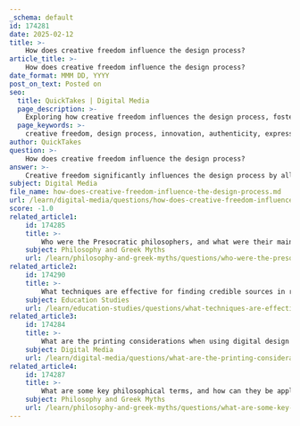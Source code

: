 ```yaml
---
_schema: default
id: 174281
date: 2025-02-12
title: >-
    How does creative freedom influence the design process?
article_title: >-
    How does creative freedom influence the design process?
date_format: MMM DD, YYYY
post_on_text: Posted on
seo:
  title: QuickTakes | Digital Media
  page_description: >-
    Exploring how creative freedom influences the design process, fostering innovation, authenticity, and a balance between freedom and structure.
  page_keywords: >-
    creative freedom, design process, innovation, authenticity, expression of creativity, dynamic processes, structure, constraints, self-perception, confidence, experimentation, design ideas
author: QuickTakes
question: >-
    How does creative freedom influence the design process?
answer: >-
    Creative freedom significantly influences the design process by allowing designers to explore their ideas without constraints, fostering innovation and authenticity. Here are several key aspects of how creative freedom impacts design:\n\n1. **Expression of Creativity**: Creative freedom enables designers to express their unique perspectives and ideas. This unrestricted environment encourages experimentation with various shapes, colors, and materials, pushing the boundaries of traditional design. Designers can bring their visions to life without the fear of limitations, which often leads to more innovative outcomes.\n\n2. **Dynamic and Authentic Processes**: When designers start with a sense of freedom, the design process remains dynamic and authentic. This initial phase of experimentation is crucial for generating fresh ideas and solutions. It allows designers to explore multiple avenues before refining their concepts, ensuring that the final product is a true reflection of their creativity.\n\n3. **Balancing Structure and Freedom**: While creative freedom is essential, it is also important to recognize the role of structure in the design process. A well-defined process can provide a reliable framework that guides creativity. This balance between freedom and structure allows designers to harness their creativity effectively while ensuring that projects meet deadlines and objectives. As noted, managing a creative business involves fostering a culture that inspires boundary-pushing ideas while adhering to necessary constraints.\n\n4. **Impact of Constraints**: Interestingly, creative constraints can also enhance creativity. Historical examples, such as the Minimalist art movement or the work of architects like Frank Gehry, demonstrate how limitations can lead to innovative solutions. Constraints can challenge designers to think outside the box and find unique ways to address design problems.\n\n5. **Self-Perception and Confidence**: Creative freedom can positively influence designers' self-perception and confidence in their abilities. When designers feel free to explore and innovate, they are more likely to view themselves as capable and creative individuals. This self-perception can lead to a more engaged and motivated approach to their work.\n\nIn summary, creative freedom is a vital component of the design process, allowing for exploration, innovation, and authentic expression. However, it is essential to balance this freedom with structure to ensure that creativity is effectively channeled towards achieving design goals.
subject: Digital Media
file_name: how-does-creative-freedom-influence-the-design-process.md
url: /learn/digital-media/questions/how-does-creative-freedom-influence-the-design-process
score: -1.0
related_article1:
    id: 174285
    title: >-
        Who were the Presocratic philosophers, and what were their main contributions to philosophy?
    subject: Philosophy and Greek Myths
    url: /learn/philosophy-and-greek-myths/questions/who-were-the-presocratic-philosophers-and-what-were-their-main-contributions-to-philosophy
related_article2:
    id: 174290
    title: >-
        What techniques are effective for finding credible sources in research?
    subject: Education Studies
    url: /learn/education-studies/questions/what-techniques-are-effective-for-finding-credible-sources-in-research
related_article3:
    id: 174284
    title: >-
        What are the printing considerations when using digital design tools like Canva?
    subject: Digital Media
    url: /learn/digital-media/questions/what-are-the-printing-considerations-when-using-digital-design-tools-like-canva
related_article4:
    id: 174287
    title: >-
        What are some key philosophical terms, and how can they be applied in design?
    subject: Philosophy and Greek Myths
    url: /learn/philosophy-and-greek-myths/questions/what-are-some-key-philosophical-terms-and-how-can-they-be-applied-in-design
---
```


&nbsp;
